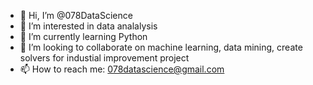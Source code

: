 - 👋 Hi, I’m @078DataScience
- 👀 I’m interested in data analalysis    
- 🌱 I’m currently learning Python
- 💞️ I’m looking to collaborate on machine learning, data mining, create solvers for industial improvement project
- 📫 How to reach me: 078datascience@gmail.com

<!---
078DataScience/078DataScience is a ✨ special ✨ repository because its `README.md` (this file) appears on your GitHub profile.
You can click the Preview link to take a look at your changes.
--->
